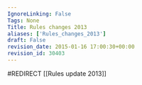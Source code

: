 ```yaml
---
IgnoreLinking: False
Tags: None
Title: Rules changes 2013
aliases: ['Rules_changes_2013']
draft: False
revision_date: 2015-01-16 17:00:30+00:00
revision_id: 30403
---
```


#REDIRECT [[Rules update 2013]]